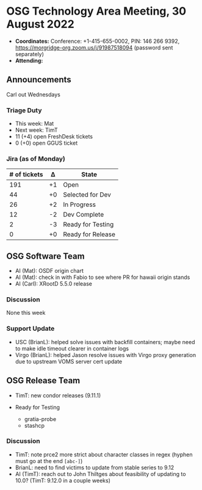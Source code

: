 # OSG Technology Area Meeting, 30 August 2022

-   **Coordinates:** Conference: +1-415-655-0002, PIN: 146 266 9392,
    <https://morgridge-org.zoom.us/j/91987518094> (password sent separately)
-   **Attending:** 

## Announcements

Carl out Wednesdays

### Triage Duty

-   This week: Mat
-   Next week: TimT
-   11 (+4) open FreshDesk tickets
-   0 (+0) open GGUS ticket

### Jira (as of Monday)

| # of tickets | &Delta; | State             |
|--------------|---------|-------------------|
| 191          | +1      | Open              |
| 44           | +0      | Selected for Dev  |
| 26           | +2      | In Progress       |
| 12           | -2      | Dev Complete      |
| 2            | -3      | Ready for Testing |
| 0            | +0      | Ready for Release |

## OSG Software Team

-  AI (Mat): OSDF origin chart
-  AI (Mat): check in with Fabio to see where PR for hawaii origin stands
-  AI (Carl): XRootD 5.5.0 release

### Discussion

None this week

### Support Update

-  USC (BrianL): helped solve issues with backfill containers; maybe need to make idle timeout clearer in container logs
-  Virgo (BrianL): helped Jason resolve issues with Virgo proxy generation due to upstream VOMS server cert update

## OSG Release Team

-   TimT: new condor releases (9.11.1)

-   Ready for Testing
    -   gratia-probe
    -   stashcp

### Discussion

-   TimT: note prce2 more strict about character classes in regex (hyphen must go at the end `[abc-]`)
-   BrianL: need to find victims to update from stable series to 9.12
-   AI (TimT): reach out to John Thiltges about feasibility of updating to 10.0?
    (TimT: 9.12.0 in a couple weeks)
